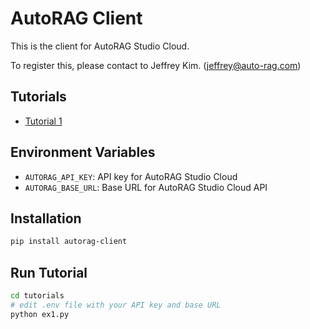 # AutoRAG Client

This is the client for AutoRAG Studio Cloud.

To register this, please contact to Jeffrey Kim. (jeffrey@auto-rag.com)

## Tutorials

- [Tutorial 1](tutorials/ex1.py)

## Environment Variables

- `AUTORAG_API_KEY`: API key for AutoRAG Studio Cloud
- `AUTORAG_BASE_URL`: Base URL for AutoRAG Studio Cloud API

## Installation

```bash
pip install autorag-client
```
## Run Tutorial

```bash
cd tutorials
# edit .env file with your API key and base URL
python ex1.py
```
